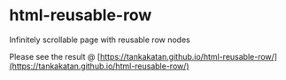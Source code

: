 # html-reusable-row

Infinitely scrollable page with reusable row nodes

Please see the result @ [https://tankakatan.github.io/html-reusable-row/](https://tankakatan.github.io/html-reusable-row/)
